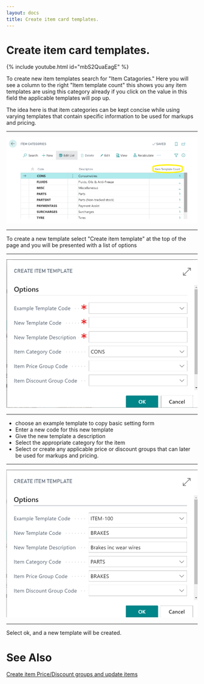 ```yaml
---
layout: docs
title: Create item card templates.
---
```


#   Create item card templates.

{% include youtube.html id="mbS2QuaEagE" %}

To create new item templates search for "Item Catagories." 
Here you will see a column to the right "Item template count" this shows you any item templates are using this category already if you click on the value in this field the applicable templates will pop up. 

The idea here is that item categories can be kept concise while using varying templates that contain specific information to be used for markups and pricing.

---

![](media/item-categories.png)

---


To create a new template select "Create item template" at the top of the page and you will be presented with a list of options 


---

![](media/create-item-template.png)

---

- choose an example template to copy basic setting form 
- Enter a new code for this new template 
- Give the new template a description 
- Select the appropriate category for the item
- Select or create any applicable price or discount groups that can later be used for markups and pricing.

---

![](media/create-item-template-filled.png)

---

Select ok, and a new template will be created. 

 #   See Also 

 [Create item Price/Discount groups and update items](/docs/item-price-discount-groups.html "Create item Price/Discount groups and update items") 
